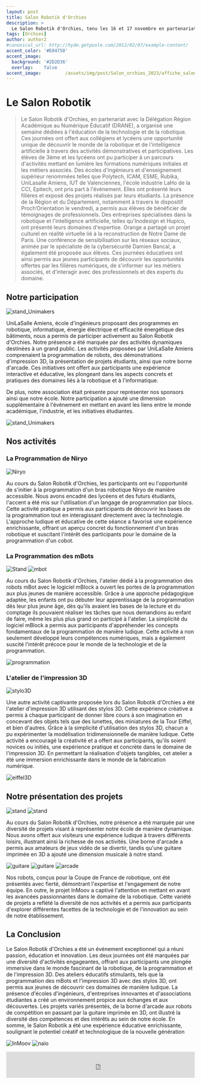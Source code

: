 ```yaml
---
layout: post
title: Salon Robotik d'Orchies
description: > 
  Le Salon Robotik d'Orchies, tenu les 16 et 17 novembre en partenariat avec la Délégation Région Académique au Numérique Éducatif (DRANE), s'est imposé comme un rendez-vous dédié à l'éducation et à la découverte des avancées technologiques. Au cœur du Pévèle Arena, cet événement a accueilli collégiens et lycéens pour deux journées dynamiques, orchestrées en collaboration avec des écoles d'ingénieurs, des entreprises innovantes, et des associations étudiantes telles qu'UniLaSalle Amiens et notre association Unimakers Amiens. L'objectif était d'offrir aux participants une immersion concrète dans les domaines de la robotique, de l'intelligence artificielle, et de l'éducation numérique, tout en favorisant les échanges entre les acteurs de l'enseignement, de l'industrie, et de la jeunesse. Plongeons dans ce panorama captivant où formation, innovation, et engagement étudiant se sont rencontrés au service de l'apprentissage et de la découverte.
tags: [Orchies]
author: author2
#canonical_url: http://hyde.getpoole.com/2012/02/07/example-content/
accent_color: '#E04750'
accent_image:       
  background: '#2D2D36'
  overlay:    false
accent_image:         /assets/img/post/Salon_orchies_2023/affiche_salon_orchies_2023.jpg
---
```

# Le Salon Robotik
>Le Salon Robotik d'Orchies, en partenariat avec la Délégation Région Académique au Numérique Éducatif (DRANE), a organisé une semaine dédiées à l'éducation de la technologie et de la robotique. Ces journées ont offert aux collégiens et lycéens une opportunité unique de découvrir le monde de la robotique et de l'intelligence artificielle à travers des activités démonstratives et participatives. Les élèves de 3ème et les lycéens ont pu participer à un parcours d'activités mettant en lumière les formations numériques initiales et les métiers associés. Des écoles d'ingénieurs et d'enseignement supérieur renommées telles que Polytech, ICAM, ESME, Rubika, UniLasalle Amiens, IUT de Valenciennes, l'école industrie LaHo de la CCI, Epitech, ont pris part à l'événement. Elles ont présenté leurs filières et exposé des projets réalisés par leurs étudiants. La présence de la Région et du Département, notamment à travers le dispositif Proch’Orientation le vendredi, a permis aux élèves de bénéficier de témoignages de professionnels. Des entreprises spécialisées dans la robotique et l'intelligence artificielle, telles qu'Inodesign et Hupico, ont présenté leurs domaines d'expertise. Orange a partagé un projet culturel en réalité virtuelle lié à la reconstruction de Notre Dame de Paris. Une conférence de sensibilisation sur les réseaux sociaux, animée par le spécialiste de la cybersécurité Damien Bancal, a également été proposée aux élèves. Ces journées éducatives ont ainsi permis aux jeunes participants de découvrir les opportunités offertes par les filières numériques, de s'informer sur les métiers associés, et d'interagir avec des professionnels et des experts du domaine.


## Notre participation

![stand_Unimakers](/assets/img/post/Salon_orchies_2023/stand4.jpg)

UniLaSalle Amiens, école d'ingénieurs proposant des programmes en robotique, informatique, énergie électrique et efficacité énergétique des bâtiments, nous a permis de participer activement au Salon Robotik d'Orchies. Notre présence a été marquée par des activités dynamiques destinées à un grand public. Les activités proposées par UniLaSalle Amiens comprenaient la programmation de robots, des démonstrations d'impression 3D, la présentation de projets étudiants, ainsi que notre borne d'arcade. Ces initiatives ont offert aux participants une expérience interactive et éducative, les plongeant dans les aspects concrets et pratiques des domaines liés à la robotique et à l'informatique.

De plus, notre association était présente pour représenter nos sponsors ainsi que notre école. Notre participation a ajouté une dimension supplémentaire à l'événement en mettant en avant les liens entre le monde académique, l'industrie, et les initiatives étudiantes.

![stand_Unimakers](/assets/img/post/Salon_orchies_2023/stand_Unimakers.jpg)

## Nos activités 

### La Programmation de Niryo

![Niryo](/assets/img/post/Salon_orchies_2023/programmation_niryo.jpg)

Au cours du Salon Robotik d'Orchies, les participants ont eu l'opportunité de s'initier à la programmation d'un bras robotique Niryo de manière accessible. Nous avons encadré des lycéens et des futurs étudiants, l'accent a été mis sur l'utilisation d'un langage de programmation par blocs. Cette activité pratique a permis aux participants de découvrir les bases de la programmation tout en interagissant directement avec la technologie. L'approche ludique et éducative de cette séance a favorisé une expérience enrichissante, offrant un aperçu concret du fonctionnement d'un bras robotique et suscitant l'intérêt des participants pour le domaine de la programmation d'un cobot.

### La Programmation des mBots 

![Stand](/assets/img/post/Salon_orchies_2023/stand3.jpg)
![mbot](/assets/img/post/Salon_orchies_2023/programmation_brobot.jpg)

Au cours du Salon Robotik d'Orchies, l'atelier dédié à la programmation des robots mBot avec le logiciel mBlock a ouvert les portes de la programmation aux plus jeunes de manière accessible. Grâce à une approche pédagogique adaptée, les enfants ont pu débuter leur apprentissage de la programmation dès leur plus jeune âge, dès qu'ils avaient les bases de la lecture et du comptage ils pouvaient réaliser les tâches que nous demandions au enfant de faire, même les plus plus grand on participé à l'atelier. La simplicité du logiciel mBlock a permis aux participants d'appréhender les concepts fondamentaux de la programmation de manière ludique. Cette activité a non seulement développé leurs compétences numériques, mais a également suscité l'intérêt précoce pour le monde de la technologie et de la programmation.

![programmation](/assets/img/post/Salon_orchies_2023/programmation.jpg)

### L'atelier de l'impression 3D

![stylo3D](/assets/img/post/Salon_orchies_2023/stylo3D.jpg)

Une autre activité captivante proposée lors du Salon Robotik d'Orchies a été l'atelier d'impression 3D utilisant des stylos 3D. Cette expérience créative a permis à chaque participant de donner libre cours à son imagination en concevant des objets tels que des lunettes, des miniatures de la Tour Eiffel, et bien d'autres. Grâce à la simplicité d'utilisation des stylos 3D, chacun a pu expérimenter la modélisation tridimensionnelle de manière ludique. Cette activité a encouragé la créativité et a offert aux participants, qu'ils soient novices ou initiés, une expérience pratique et concrète dans le domaine de l'impression 3D. En permettant la réalisation d'objets tangibles, cet atelier a été une immersion enrichissante dans le monde de la fabrication numérique.

![eiffel3D](/assets/img/post/Salon_orchies_2023/tour_eiffel.jpg)

## Notre présentation des projets 

![stand](/assets/img/post/Salon_orchies_2023/stand4.jpg)
![stand](/assets/img/post/Salon_orchies_2023/stand2.jpg)

Au cours du Salon Robotik d'Orchies, notre présence a été marquée par une diversité de projets visant à représenter notre école de manière dynamique. Nous avons offert aux visiteurs une expérience ludique à travers différents loisirs, illustrant ainsi la richesse de nos activités. Une borne d'arcade a permis aux amateurs de jeux vidéo de se divertir, tandis qu'une guitare imprimée en 3D a ajouté une dimension musicale à notre stand.

![guitare](/assets/img/post/Salon_orchies_2023/guitare2.jpg)
![guitare](/assets/img/post/Salon_orchies_2023/guitariste.jpg)
![arcade](/assets/img/post/Salon_orchies_2023/arcade.jpg)

Nos robots, conçus pour la Coupe de France de robotique, ont été présentés avec fierté, démontrant l'expertise et l'engagement de notre équipe. En outre, le projet InMoov a captivé l'attention en mettant en avant les avancées passionnantes dans le domaine de la robotique. Cette variété de projets a reflété la diversité de nos activités et a permis aux participants d'explorer différentes facettes de la technologie et de l'innovation au sein de notre établissement.


## La Conclusion 

Le Salon Robotik d'Orchies a été un événement exceptionnel qui a réuni passion, éducation et innovation. Les deux journées ont été marquées par une diversité d'activités engageantes, offrant aux participants une plongée immersive dans le monde fascinant de la robotique, de la programmation et de l'impression 3D. Des ateliers éducatifs stimulants, tels que la programmation des mBots et l'impression 3D avec des stylos 3D, ont permis aux jeunes de découvrir ces domaines de manière ludique. La présence d'écoles d'ingénieurs, d'entreprises innovantes et d'associations étudiantes a créé un environnement propice aux échanges et aux découvertes. Les projets variés présentés, de la borne d'arcade aux robots de compétition en passant par la guitare imprimée en 3D, ont illustré la diversité des compétences et des intérêts au sein de notre école. En somme, le Salon Robotik a été une expérience éducative enrichissante, soulignant le potentiel créatif et technologique de la nouvelle génération

![InMoov](/assets/img/post/Salon_orchies_2023/InMoov.jpg)
![naio](/assets/img/post/Salon_orchies_2023/naio.jpg)

<iframe id="haWidget" allowtransparency="true" src="https://www.helloasso.com/associations/unimakers-association-technique-d-unilasalle-amiens/adhesions/adhesion-unimakers/widget-bouton" style="width: 100%; height: 70px; border: none;"></iframe>
